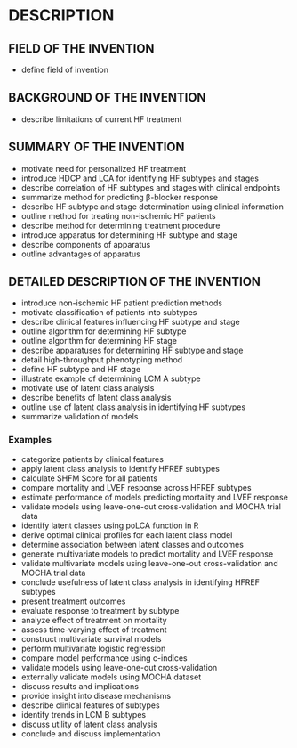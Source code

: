 # DESCRIPTION

## FIELD OF THE INVENTION

- define field of invention

## BACKGROUND OF THE INVENTION

- describe limitations of current HF treatment

## SUMMARY OF THE INVENTION

- motivate need for personalized HF treatment
- introduce HDCP and LCA for identifying HF subtypes and stages
- describe correlation of HF subtypes and stages with clinical endpoints
- summarize method for predicting β-blocker response
- describe HF subtype and stage determination using clinical information
- outline method for treating non-ischemic HF patients
- describe method for determining treatment procedure
- introduce apparatus for determining HF subtype and stage
- describe components of apparatus
- outline advantages of apparatus

## DETAILED DESCRIPTION OF THE INVENTION

- introduce non-ischemic HF patient prediction methods
- motivate classification of patients into subtypes
- describe clinical features influencing HF subtype and stage
- outline algorithm for determining HF subtype
- outline algorithm for determining HF stage
- describe apparatuses for determining HF subtype and stage
- detail high-throughput phenotyping method
- define HF subtype and HF stage
- illustrate example of determining LCM A subtype
- motivate use of latent class analysis
- describe benefits of latent class analysis
- outline use of latent class analysis in identifying HF subtypes
- summarize validation of models

### Examples

- categorize patients by clinical features
- apply latent class analysis to identify HFREF subtypes
- calculate SHFM Score for all patients
- compare mortality and LVEF response across HFREF subtypes
- estimate performance of models predicting mortality and LVEF response
- validate models using leave-one-out cross-validation and MOCHA trial data
- identify latent classes using poLCA function in R
- derive optimal clinical profiles for each latent class model
- determine association between latent classes and outcomes
- generate multivariate models to predict mortality and LVEF response
- validate multivariate models using leave-one-out cross-validation and MOCHA trial data
- conclude usefulness of latent class analysis in identifying HFREF subtypes
- present treatment outcomes
- evaluate response to treatment by subtype
- analyze effect of treatment on mortality
- assess time-varying effect of treatment
- construct multivariate survival models
- perform multivariate logistic regression
- compare model performance using c-indices
- validate models using leave-one-out cross-validation
- externally validate models using MOCHA dataset
- discuss results and implications
- provide insight into disease mechanisms
- describe clinical features of subtypes
- identify trends in LCM B subtypes
- discuss utility of latent class analysis
- conclude and discuss implementation

